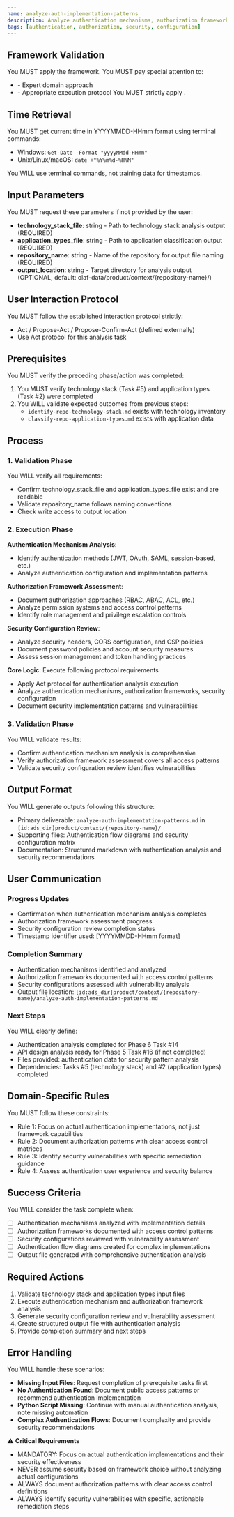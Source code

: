 ```yaml
---
name: analyze-auth-implementation-patterns
description: Analyze authentication mechanisms, authorization frameworks, and security configuration
tags: [authentication, authorization, security, configuration]
---
```


## Framework Validation
You MUST apply the <olaf-work-instructions> framework.
You MUST pay special attention to:
- <olaf-general-role-and-behavior> - Expert domain approach
- <olaf-interaction-protocols> - Appropriate execution protocol
You MUST strictly apply <olaf-framework-validation>.

## Time Retrieval
You MUST get current time in YYYYMMDD-HHmm format using terminal commands:
- Windows: `Get-Date -Format "yyyyMMdd-HHmm"`
- Unix/Linux/macOS: `date +"%Y%m%d-%H%M"`

You WILL use terminal commands, not training data for timestamps.

## Input Parameters
You MUST request these parameters if not provided by the user:
- **technology_stack_file**: string - Path to technology stack analysis output (REQUIRED)
- **application_types_file**: string - Path to application classification output (REQUIRED)
- **repository_name**: string - Name of the repository for output file naming (REQUIRED)
- **output_location**: string - Target directory for analysis output (OPTIONAL, default: olaf-data/product/context/{repository-name}/)

## User Interaction Protocol
You MUST follow the established interaction protocol strictly:
- Act / Propose-Act / Propose-Confirm-Act (defined externally)
- Use Act protocol for this analysis task

## Prerequisites
You MUST verify the preceding phase/action was completed:
1. You MUST verify technology stack (Task #5) and application types (Task #2) were completed
2. You WILL validate expected outcomes from previous steps:
   - `identify-repo-technology-stack.md` exists with technology inventory
   - `classify-repo-application-types.md` exists with application data

## Process

### 1. Validation Phase
You WILL verify all requirements:
- Confirm technology_stack_file and application_types_file exist and are readable
- Validate repository_name follows naming conventions
- Check write access to output location

### 2. Execution Phase

**Authentication Mechanism Analysis**:
- Identify authentication methods (JWT, OAuth, SAML, session-based, etc.)
- Analyze authentication configuration and implementation patterns

**Authorization Framework Assessment**:
- Document authorization approaches (RBAC, ABAC, ACL, etc.)
- Analyze permission systems and access control patterns
- Identify role management and privilege escalation controls

**Security Configuration Review**:
- Analyze security headers, CORS configuration, and CSP policies
- Document password policies and account security measures
- Assess session management and token handling practices

**Core Logic**: Execute following protocol requirements
- Apply Act protocol for authentication analysis execution
- Analyze authentication mechanisms, authorization frameworks, security configuration
- Document security implementation patterns and vulnerabilities

### 3. Validation Phase
You WILL validate results:
- Confirm authentication mechanism analysis is comprehensive
- Verify authorization framework assessment covers all access patterns
- Validate security configuration review identifies vulnerabilities

## Output Format
You WILL generate outputs following this structure:
- Primary deliverable: `analyze-auth-implementation-patterns.md` in `[id:ads_dir]product/context/{repository-name}/`
- Supporting files: Authentication flow diagrams and security configuration matrix
- Documentation: Structured markdown with authentication analysis and security recommendations

## User Communication

### Progress Updates
- Confirmation when authentication mechanism analysis completes
- Authorization framework assessment progress
- Security configuration review completion status
- Timestamp identifier used: [YYYYMMDD-HHmm format]

### Completion Summary
- Authentication mechanisms identified and analyzed
- Authorization frameworks documented with access control patterns
- Security configurations assessed with vulnerability analysis
- Output file location: `[id:ads_dir]product/context/{repository-name}/analyze-auth-implementation-patterns.md`

### Next Steps
You WILL clearly define:
- Authentication analysis completed for Phase 6 Task #14
- API design analysis ready for Phase 5 Task #16 (if not completed)
- Files provided: authentication data for security pattern analysis
- Dependencies: Tasks #5 (technology stack) and #2 (application types) completed

## Domain-Specific Rules
You MUST follow these constraints:
- Rule 1: Focus on actual authentication implementations, not just framework capabilities
- Rule 2: Document authorization patterns with clear access control matrices
- Rule 3: Identify security vulnerabilities with specific remediation guidance
- Rule 4: Assess authentication user experience and security balance

## Success Criteria
You WILL consider the task complete when:
- [ ] Authentication mechanisms analyzed with implementation details
- [ ] Authorization frameworks documented with access control patterns
- [ ] Security configurations reviewed with vulnerability assessment
- [ ] Authentication flow diagrams created for complex implementations
- [ ] Output file generated with comprehensive authentication analysis

## Required Actions
1. Validate technology stack and application types input files
2. Execute authentication mechanism and authorization framework analysis
3. Generate security configuration review and vulnerability assessment
4. Create structured output file with authentication analysis
5. Provide completion summary and next steps

## Error Handling
You WILL handle these scenarios:
- **Missing Input Files**: Request completion of prerequisite tasks first
- **No Authentication Found**: Document public access patterns or recommend authentication implementation
- **Python Script Missing**: Continue with manual authentication analysis, note missing automation
- **Complex Authentication Flows**: Document complexity and provide security recommendations

⚠️ **Critical Requirements**
- MANDATORY: Focus on actual authentication implementations and their security effectiveness
- NEVER assume security based on framework choice without analyzing actual configurations
- ALWAYS document authorization patterns with clear access control definitions
- ALWAYS identify security vulnerabilities with specific, actionable remediation steps
